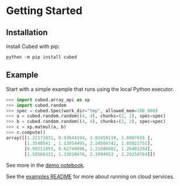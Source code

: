 # Getting Started

## Installation

Install Cubed with pip:

```shell
python -m pip install cubed
```

## Example

Start with a simple example that runs using the local Python executor.

```python
>>> import cubed.array_api as xp
>>> import cubed.random
>>> spec = cubed.Spec(work_dir="tmp", allowed_mem=100_000)
>>> a = cubed.random.random((4, 4), chunks=(2, 2), spec=spec)
>>> b = cubed.random.random((4, 4), chunks=(2, 2), spec=spec)
>>> c = xp.matmul(a, b)
>>> c.compute()
array([[1.22171031, 0.93644194, 1.83459119, 1.8087655 ],
       [1.3540541 , 1.13054495, 2.24504742, 2.05022751],
       [0.98211893, 0.62740696, 1.21686602, 1.26402294],
       [1.58566331, 1.33010476, 2.3994953 , 2.29258764]])
```

See more in the [demo notebook](https://github.com/tomwhite/cubed/blob/main/examples/demo.ipynb).

See the [examples README](https://github.com/tomwhite/cubed/tree/main/examples/README.md) for more about running on cloud services.
